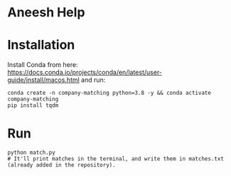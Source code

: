 # Aneesh Help


# Installation

Install Conda from here: https://docs.conda.io/projects/conda/en/latest/user-guide/install/macos.html and run: 
```
conda create -n company-matching python=3.8 -y && conda activate company-matching
pip install tqdm
```

# Run
```
python match.py
# It'll print matches in the terminal, and write them in matches.txt (already added in the repository).
```
